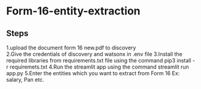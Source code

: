 # Form-16-entity-extraction

## Steps
1.upload the document form 16 new.pdf to discovery<br />
2.Give the credentials of discovery and watsonx in .env file
3.Install the required libraries from requirements.txt file using the command pip3 install -r requiremets.txt
4.Run the streamlit app using the command streamlit run app.py
5.Enter the entities which you want to extract from Form 16
  Ex: salary, Pan etc.
